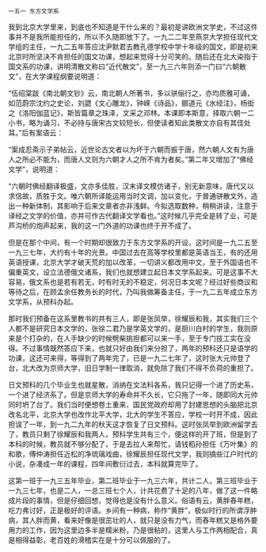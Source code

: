    一五一 东方文学系 

   我到北京大学里来，到底也不知道是干什么来的？最初是讲欧洲文学史，不过这件事并不是我所能担任的，所以不久随即放下了。一九二二年至燕京大学担任现代文学组的主任，一九二五年答应沈尹默君去教孔德学校中学十年级的国文，即是初来北京时所坚决不肯担任的国文功课，想起来觉得十分可笑的。随后还在北大染指于国文系的功课，讲明清散文称曰“近代散文”，至一九三六年则添一门曰“六朝散文”，在大学课程纲要说明道：

   “伍绍棠跋《南北朝文钞》云，南北朝人所著书，多以骈俪行之，亦均质雅可诵，如范蔚宗沈约之史论，刘勰《文心雕龙》，钟嵘《诗品》，郦道元《水经注》，杨衒之《洛阳伽蓝记》，斯皆篇章之珠泽，文采之邓林。本课即本斯意，择取六朝一二小书，略为诵习，不必持与唐宋古文较短长，但使读者知此类散文亦自有其佳处耳。”后有案语云：

   “案成忍斋示子弟帖云，近世论古文者以为坏于六朝而振于唐，然六朝人文有为唐人之所必不能为，而唐人文则为六朝才人之所不肯为者矣。”第二年又增加了“佛经文学”，说明道：

   “六朝时佛经翻译极盛，文亦多佳胜，汉末译文模仿诸子，别无新意味，唐代又以求信故，质胜于文。唯六朝所译能运用当时文调，加以变化，于普通骈散文外，造出一种新体制，其影响于后来文章者亦非浅鲜。今拟选取数种，稍稍讲读，注意于译经之文学的价值，亦并可作古代翻译文学看也。”这时候几乎完全是转了业，可是芦沟桥的炮声起来，我的这一门外道的功课也终于开不成了。

   但是在那个中间，有一个时期却很致力于东方文学系的开设，这时间是一九二五至一九三七年，大约有十年的光景。中国过去在高等学校里都是英语当王，有的还用英语授课，北京大学才破天荒的加以改革，一切讲义都改用中文，至于外国语也不偏重英文，设立法德俄文诸系，我们也就想建立起日本文学系起来。可是这事不大容易，俄文系也是若有若无，时有时无的不稳定，何况日本文呢？经过好些商议和等待之后，在顾孟余任教务长的时代，乃叫我做筹备主任，于一九二五年成立东方文学系，从预科办起。

   那时我们预备在这系里教书的共有三人，即是张凤举，徐耀辰和我，其实我们三个人都不是研究日本文学的，张徐二君乃是学英文学的，是厨川白村的学生，我则原来是个打杂的，在人手缺少的时候劈柴挑担都可以来一手，至于专门技工实在没得。不过事情既然答应下来，也就只好由我们来分担了，两年的预科还只是语学的功课，这还可来得，等得到了两年完了，已是一九二七年了，这时张大元帅登了台，北大改为京师大学，旧日学制一律取消，就免除了我们不得不负荷的重担了。

   日文预科的几个毕业生也就星散，消纳在文法科各系，我只记得一个进了历史系，一个进了经济系了。但是京师大学的寿命并不久长，它只拖了一年，随即同大元帅同时坍了台了。我们当时便想卷土重来，国民党政府却用了封建思想的头脑把北京改名北平，北京大学也改作北平大学，北大的学生不答应，学校一时开不成，因此担误了一年，到一九二九年的秋天这才恢复了日文预科。这时张凤举到欧洲留学去了，教员只剩了徐耀辰和我两人，预科学生共有三个，便这样的开了班，但是到了本科的时候，教员就不够分配了，于是去拉人来帮忙，请钱稻孙担任《万叶集》的和歌，傅仲涛担任近松的净琉璃戏曲，徐耀辰担任现代文学，我则搞些江户时代的小说，杂凑成一年的课程，四年间敷衍过去，本科就算完毕了。

   这第一班于一九三五年毕业，第二班毕业于一九三六年，共计二人，第三班毕业于一九三七年，也是二人，一总三班七个人，计共花费了十足的八年，做了这一件略成片段的事情，但是仔细回想，觉得也是没有什么意义。俗语有云，黄胖舂年糕，吃力弗讨好，正是极好的评语。乡间有一种病，称作“黄胖”，极似时行的所谓浮肿病，其人胖而黄，看来好像是很茁壮的人，就只是没有力气，而舂年糕又是格外要用力的工作，因为这里边多半是糯米粉，乃是很粘的，这里人与工作两相配合，真是相得益彰，老百姓的滑稽实在是十分可以佩服的了。

